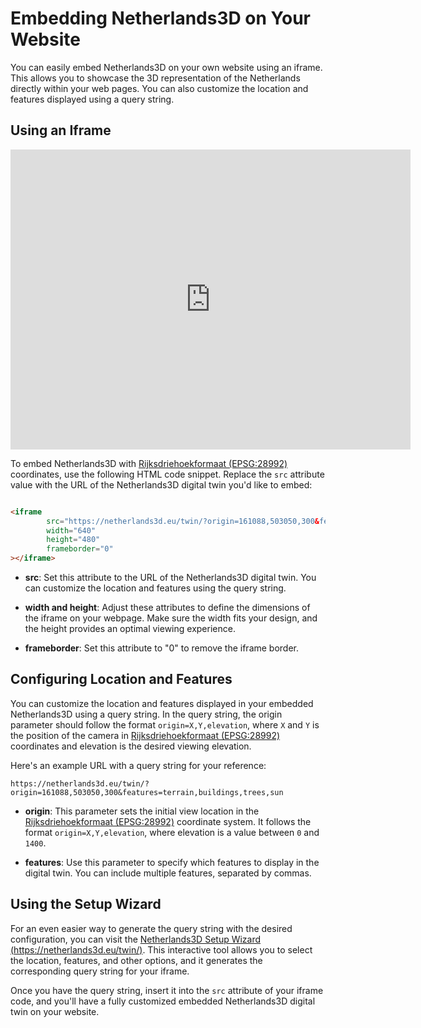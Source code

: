 Embedding Netherlands3D on Your Website
=======================================

You can easily embed Netherlands3D on your own website using an iframe. This allows you to showcase the 3D 
representation of the Netherlands directly within your web pages. You can also customize the location and features 
displayed using a query string.

## Using an Iframe

<iframe src="https://netherlands3d.eu/twin/?origin=161088,503050,300&features=terrain,buildings,trees,sun" width="640" height="480" frameborder="0"></iframe>

To embed Netherlands3D with [Rijksdriehoekformaat (EPSG:28992)](https://epsg.io/28992) coordinates, use the following
HTML code snippet. Replace the `src` attribute value with the URL of the Netherlands3D digital twin you'd like to embed:

```html

<iframe
        src="https://netherlands3d.eu/twin/?origin=161088,503050,300&features=terrain,buildings,trees,sun"
        width="640"
        height="480"
        frameborder="0"
></iframe>
```

* **src**: Set this attribute to the URL of the Netherlands3D digital twin. You can customize the location and features
  using the query string.

* **width and height**: Adjust these attributes to define the dimensions of the iframe on your webpage. Make sure the
  width
  fits your design, and the height provides an optimal viewing experience.

* **frameborder**: Set this attribute to "0" to remove the iframe border.

## Configuring Location and Features

You can customize the location and features displayed in your embedded Netherlands3D using a query string. In the query
string, the origin parameter should follow the format `origin=X,Y,elevation`, where `X` and `Y` is the position of
the camera in [Rijksdriehoekformaat (EPSG:28992)](https://epsg.io/28992) coordinates and elevation is the desired
viewing elevation.

Here's an example URL with a query string for your reference:

```
https://netherlands3d.eu/twin/?origin=161088,503050,300&features=terrain,buildings,trees,sun
```

* **origin**: This parameter sets the initial view location in the
  [Rijksdriehoekformaat (EPSG:28992)](https://epsg.io/28992) coordinate system. It follows the format
  `origin=X,Y,elevation`, where elevation is a value between `0` and `1400`.

* **features**: Use this parameter to specify which features to display in the digital twin. You can include multiple
  features, separated by commas.

## Using the Setup Wizard

For an even easier way to generate the query string with the desired configuration, you can visit the
[Netherlands3D Setup Wizard (https://netherlands3d.eu/twin/)](https://netherlands3d.eu/twin/). This interactive tool
allows you to select the location, features, and other options, and it generates the corresponding query string for your
iframe.

Once you have the query string, insert it into the `src` attribute of your iframe code, and you'll have a fully
customized embedded Netherlands3D digital twin on your website.
